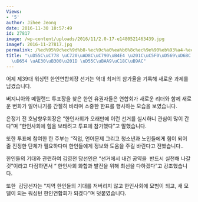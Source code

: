 ```yaml
---
Views:
- '5'
author: Jihee Jeong
date: 2016-11-30 10:57:49
id: 27817
image: /wp-content/uploads/2016/11/2.0-17-e1480521463439.jpg
imagef: 2016-11-27817.jpg
permalink: /%ed%95%9c%ec%9d%b8-%ec%9c%a0%ea%b6%8c%ec%9e%90%eb%93%a4-%ec%97%b0%ed%95%a9%ed%9a%8c-%ed%99%9c%ec%84%b1%ed%99%94-%ea%b8%b0%eb%8c%80-%ed%95%9c%eb%aa%a9%ec%86%8c%eb%a6%ac/
title: "\uD55C\uC778 \uC720\uAD8C\uC790\uB4E4 \u201C\uC5F0\uD569\uD68C \uD65C\uC131\
  \uD654 \uAE30\uB300\u201D \uD55C\uBAA9\uC18C\uB9AC"
---
```


어제 제39대 워싱턴 한인연합회장 선거는 역대 최저의 참가율을 기록해 새로운 과제를 남겼습니다.

버지니아와 메릴랜드 투표장을 찾은 한인 유권자들은 연합회가 새로운 리더와 함께 새로운 변화가 일어나기를 간절히 바라며 소중한 한표를 행사하는 모습을 보였습니다.

은정기 전 호남향우회장은 “한인사회가 오래만에 이런 선거를 실시하니 관심이 많이 간다”며 “한인사회에 힘을 보태려고 투표에 참가했다”고 말했습니다.

또한 투표에 참여한 한 주부는 “직업, 언어문제 그리고 청소년과 노인들에게 힘이 되어줄 진정한 단체가 필요하다며 한인들에게 정보와 도움을 주길 바란다고 전했습니다..

한인들의 기대와 관련하여 김영천 당선인은 “선거에서 내건 공약을  반드시 실천해 나갈 것”이라고 다짐하면서 “ 한인사회 화합과 발전을 위해 최선을 다하겠다”고 강조했습니다.

또한  김당선자는 “지역 한인들의 기대를 저버리지 않고 한인사회에 모범이 되고, 새 모델이 되는 워싱턴 한인연합회가 되겠다”며 덧붙였습니다.
